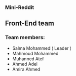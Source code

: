 ### Mini-Reddit
## Front-End team

### Team members:
- Salma Mohammed ( Leader )
- Mahmoud Mohammed
- Muhanned Atef
- Ahmed Adel
- Amira Ahmed
